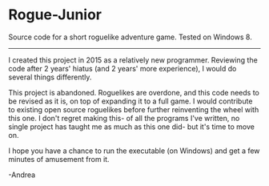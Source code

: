 # Rogue-Junior
Source code for a short roguelike adventure game. Tested on Windows 8.

**********************************************************************

I created this project in 2015 as a relatively new programmer. Reviewing the code after 2 years' hiatus (and 2 years' more experience), I would do several things differently.

This project is abandoned. Roguelikes are overdone, and this code needs to be revised as it is, on top of expanding it to a full game. I would contribute to existing open source roguelikes before further reinventing the wheel with this one. I don't regret making this- of all the programs I've written, no single project has taught me as much as this one did- but it's time to move on.

I hope you have a chance to run the executable (on Windows) and get a few minutes of amusement from it.

-Andrea
